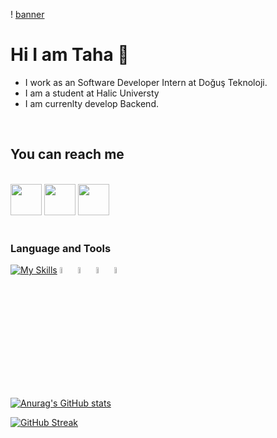 ! [banner](https://www.tibco.com/sites/tibco/files/2021-04/main-banner.jpeg)
#   Hi I am Taha 👋


- I work as an Software Developer Intern at Doğuş Teknoloji.
- I am a student at Halic Universty
- I am currenlty develop Backend.


<br/>

## You can reach me 
<br>
<div>
<a href="https://www.linkedin.com/in/taha-ince-315411217/"><img src="https://www.vectorlogo.zone/logos/linkedin/linkedin-tile.svg" witdh="50px" height="50px"></a>
<a  href="mailto:stahaince1@gmail.com"><img src="https://www.vectorlogo.zone/logos/gmail/gmail-tile.svg"  witdh="50px" height="50px"></a>
<a href="https://stackoverflow.com/users/16974400/tahaince"><img src="https://www.vectorlogo.zone/logos/stackoverflow/stackoverflow-icon.svg"  witdh="50px" height="50px"></a>

</div>

<br/>

### Language and Tools

[![My Skills](https://skills.thijs.gg/icons?i=js,html,css,git,c#)](https://skills.thijs.gg)
<img width="5%" src="https://www.vectorlogo.zone/logos/w3_html5/w3_html5-icon.svg">
<img width="5%" src="https://www.vectorlogo.zone/logos/dotnet/dotnet-icon.svg">
<img width="5%" src="https://www.vectorlogo.zone/logos/microsoft/microsoft-icon.svg">
<img  width="5%" src="https://www.vectorlogo.zone/logos/typescriptlang/typescriptlang-icon.svg">
<br/>

[![Anurag's GitHub stats](https://github-readme-stats.vercel.app/api?username=tahaince)](https://github.com/anuraghazra/github-readme-stats)


[![GitHub Streak](http://github-readme-streak-stats.herokuapp.com?user=tahaince&theme=dark&background=000000)](https://git.io/streak-stats)
